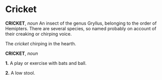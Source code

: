 # Cricket

**CRICKET**, _noun_ An insect of the genus Gryllus, belonging to the order of Hemipters. There are several species, so named probably on account of their creaking or chirping voice.

The _cricket_ chirping in the hearth.

**CRICKET**, _noun_

**1.** A play or exercise with bats and ball.

**2.** A low stool.